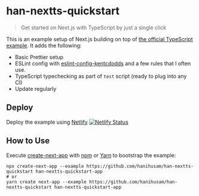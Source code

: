 # han-nextts-quickstart

> Get started on Next.js with TypeScript by just a single click

This is an example setup of Next.js building on top of [the official TypeScript example](https://github.com/zeit/next.js/tree/master/examples/with-typescript). It adds the following:
* Basic Prettier setup
* ESLint config with [eslint-config-kentcdodds](https://github.com/kentcdodds/eslint-config-kentcdodds) and a few rules that I often use.
* TypeScript typechecking as part of `test` script (ready to plug into any CI)
* Update regularly

## Deploy

Deploy the example using [Netlify](https://netlify.com)
[![Netlify Status](https://api.netlify.com/api/v1/badges/f330cc35-8687-4711-960c-55daf4b36b24/deploy-status)](https://app.netlify.com/sites/han-nextts-quickstart/deploys)

## How to Use

Execute [create-next-app](https://github.com/vercel/next.js/tree/canary/packages/create-next-app) with [npm](https://docs.npmjs.com/cli/init) or [Yarn](https://yarnpkg.com/lang/en/docs/cli/create/) to bootstrap the example:

```
npx create-next-app --example https://github.com/hanihusam/han-nextts-quickstart han-nextts-quickstart-app
# or
yarn create next-app --example https://github.com/hanihusam/han-nextts-quickstart han-nextts-quickstart-app

```
